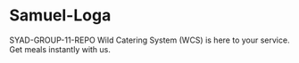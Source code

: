# Samuel-Loga
 SYAD-GROUP-11-REPO
 Wild Catering System (WCS) is here to your service. Get meals instantly with us.
